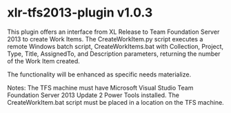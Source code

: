 # xlr-tfs2013-plugin v1.0.3

This plugin offers an interface from XL Release to Team Foundation Server 2013 to create Work Items.  The CreateWorkItem.py script executes a remote Windows batch script, CreateWorkItems.bat with Collection, Project, Type, Title, AssignedTo, and Description parameters, returning the number of the Work Item created.

The functionality will be enhanced as specific needs materialize.

Notes:  The TFS machine must have Microsoft Visual Studio Team Foundation Server 2013 Update 2 Power Tools installed.  The CreateWorkItem.bat script must be placed in a location on the TFS machine.

